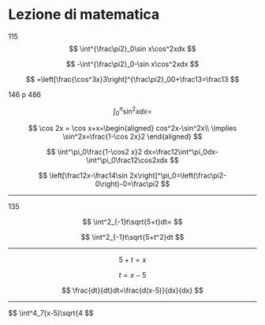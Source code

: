 # Lezione di matematica


115
$$
\int^{\frac\pi2}_0\sin x\cos^2xdx
$$

$$
-\int^{\frac\pi2}_0-\sin x\cos^2xdx
$$

$$
=\left[\frac{\cos^3x}3\right]^{\frac\pi2}_00+\frac13=\frac13
$$


146 p 486

$$
\int^{\pi}_0 \sin^2 xdx=
$$


$$
\cos 2x = \cos x+x=\begin{aligned}
cos^2x-\sin^2x\\
\implies \sin^2x=\frac{1-\cos 2x}2
\end{aligned}
$$


$$
\int^\pi_0\frac{1-\cos2 x}2 dx=\frac12\int^\pi_0dx-\int^\pi_0\frac12\cos2xdx
$$

$$
\left[\frac12x-\frac14\sin 2x\right]^\pi_0=\left(\frac\pi2-0\right)-0=\frac\pi2
$$

---


135

$$
\int^2_{-1}t\sqrt{5+t}dt=
$$


$$
\int^2_{-1}t\sqrt{5+t^2}dt
$$




---
$$
5+t=x
$$

$$
t=x-5
$$

$$
\frac{dt}{dt}dt=\frac{d(x-5)}{dx}{dx}
$$

---

$$
\int^4_7(x-5)\sqrt{4
$$
<!--stackedit_data:
eyJoaXN0b3J5IjpbMjA4ODEwMTM2Miw4ODcwMDYxOTddfQ==
-->